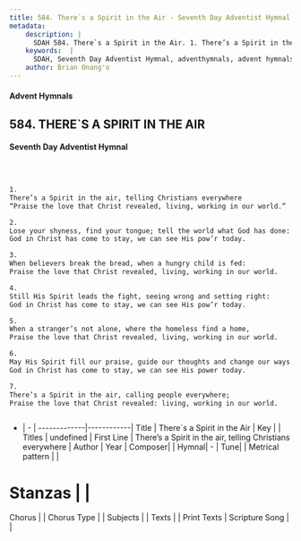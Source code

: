 ```yaml
---
title: 584. There`s a Spirit in the Air - Seventh Day Adventist Hymnal
metadata:
    description: |
      SDAH 584. There`s a Spirit in the Air. 1. There’s a Spirit in the air, telling Christians everywhere “Praise the love that Christ revealed, living, working in our world.”
    keywords:  |
      SDAH, Seventh Day Adventist Hymnal, adventhymnals, advent hymnals, There`s a Spirit in the Air, There’s a Spirit in the air, telling Christians everywhere 
    author: Brian Onang'o
---
```


#### Advent Hymnals
## 584. THERE`S A SPIRIT IN THE AIR
#### Seventh Day Adventist Hymnal

```txt



1.
There’s a Spirit in the air, telling Christians everywhere
“Praise the love that Christ revealed, living, working in our world.”

2.
Lose your shyness, find your tongue; tell the world what God has done:
God in Christ has come to stay, we can see His pow’r today.

3.
When believers break the bread, when a hungry child is fed:
Praise the love that Christ revealed, living, working in our world.

4.
Still His Spirit leads the fight, seeing wrong and setting right:
God in Christ has come to stay, we can see His pow’r today.

5.
When a stranger’s not alone, where the homeless find a home,
Praise the love that Christ revealed, living, working in our world.

6.
May His Spirit fill our praise, guide our thoughts and change our ways.
God in Christ has come to stay, we can see His power today.

7.
There’s a Spirit in the air, calling people everywhere;
Praise the love that Christ revealed: living, working in our world.



```

- |   -  |
-------------|------------|
Title | There`s a Spirit in the Air |
Key |  |
Titles | undefined |
First Line | There’s a Spirit in the air, telling Christians everywhere |
Author | 
Year | 
Composer|  |
Hymnal|  - |
Tune|  |
Metrical pattern | |
# Stanzas |  |
Chorus |  |
Chorus Type |  |
Subjects |  |
Texts |  |
Print Texts | 
Scripture Song |  |
  

